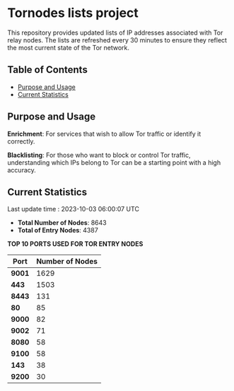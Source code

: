 # Tornodes lists project

This repository provides updated lists of IP addresses associated with Tor relay nodes. The lists are refreshed every 30 minutes to ensure they reflect the most current state of the Tor network.

## Table of Contents

- [Purpose and Usage](#purpose-and-usage)
- [Current Statistics](#current-statistics)


## Purpose and Usage

**Enrichment**: For services that wish to allow Tor traffic or identify it correctly.

**Blacklisting**: For those who want to block or control Tor traffic, understanding which IPs belong to Tor can be a starting point with a high accuracy.

## Current Statistics

Last update time : 2023-10-03 06:00:07 UTC

- **Total Number of Nodes**: 8643
- **Total of Entry Nodes**: 4387

**TOP 10 PORTS USED FOR TOR ENTRY NODES**

| **Port** | **Number of Nodes** |
|------|-----------------|
| **9001**   | 1629  |
| **443**   | 1503  |
| **8443**   | 131  |
| **80**   | 85  |
| **9000**   | 82  |
| **9002**   | 71  |
| **8080**   | 58  |
| **9100**   | 58  |
| **143**   | 38  |
| **9200**   | 30  |

